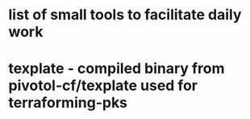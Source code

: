 # list of small tools to facilitate daily work

# texplate - compiled binary from pivotol-cf/texplate used for terraforming-pks
